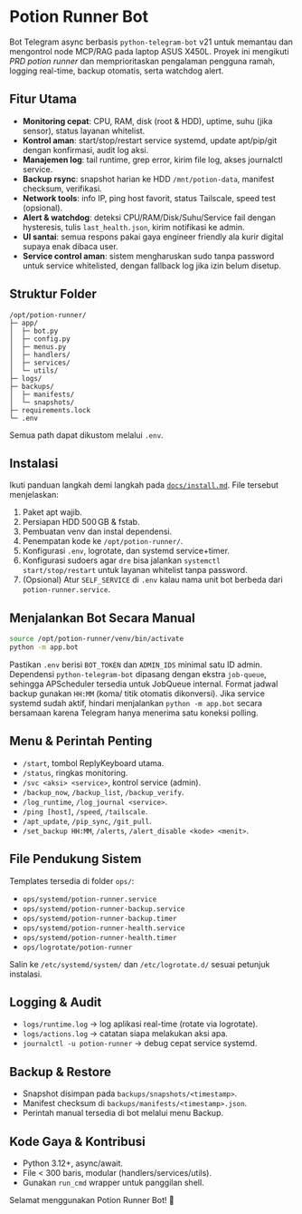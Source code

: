 # Potion Runner Bot

Bot Telegram async berbasis `python-telegram-bot` v21 untuk memantau dan mengontrol node MCP/RAG pada laptop ASUS X450L. Proyek ini mengikuti _PRD potion runner_ dan memprioritaskan pengalaman pengguna ramah, logging real-time, backup otomatis, serta watchdog alert.

## Fitur Utama
- **Monitoring cepat**: CPU, RAM, disk (root & HDD), uptime, suhu (jika sensor), status layanan whitelist.
- **Kontrol aman**: start/stop/restart service systemd, update apt/pip/git dengan konfirmasi, audit log aksi.
- **Manajemen log**: tail runtime, grep error, kirim file log, akses journalctl service.
- **Backup rsync**: snapshot harian ke HDD `/mnt/potion-data`, manifest checksum, verifikasi.
- **Network tools**: info IP, ping host favorit, status Tailscale, speed test (opsional).
- **Alert & watchdog**: deteksi CPU/RAM/Disk/Suhu/Service fail dengan hysteresis, tulis `last_health.json`, kirim notifikasi ke admin.
- **UI santai**: semua respons pakai gaya engineer friendly ala kurir digital supaya enak dibaca user.
- **Service control aman**: sistem mengharuskan sudo tanpa password untuk service whitelisted, dengan fallback log jika izin belum disetup.

## Struktur Folder
```
/opt/potion-runner/
├─ app/
│  ├─ bot.py
│  ├─ config.py
│  ├─ menus.py
│  ├─ handlers/
│  ├─ services/
│  └─ utils/
├─ logs/
├─ backups/
│  ├─ manifests/
│  └─ snapshots/
├─ requirements.lock
└─ .env
```
Semua path dapat dikustom melalui `.env`.

## Instalasi
Ikuti panduan langkah demi langkah pada [`docs/install.md`](docs/install.md). File tersebut menjelaskan:
1. Paket apt wajib.
2. Persiapan HDD 500 GB & fstab.
3. Pembuatan venv dan instal dependensi.
4. Penempatan kode ke `/opt/potion-runner/`.
5. Konfigurasi `.env`, logrotate, dan systemd service+timer.
6. Konfigurasi sudoers agar `dre` bisa jalankan `systemctl start/stop/restart` untuk layanan whitelist tanpa password.
7. (Opsional) Atur `SELF_SERVICE` di `.env` kalau nama unit bot berbeda dari `potion-runner.service`.

## Menjalankan Bot Secara Manual
```bash
source /opt/potion-runner/venv/bin/activate
python -m app.bot
```
Pastikan `.env` berisi `BOT_TOKEN` dan `ADMIN_IDS` minimal satu ID admin. Dependensi `python-telegram-bot` dipasang dengan ekstra `job-queue`, sehingga APScheduler tersedia untuk JobQueue internal. Format jadwal backup gunakan `HH:MM` (koma/ titik otomatis dikonversi).
Jika service systemd sudah aktif, hindari menjalankan `python -m app.bot` secara bersamaan karena Telegram hanya menerima satu koneksi polling.

## Menu & Perintah Penting
- `/start`, tombol ReplyKeyboard utama.
- `/status`, ringkas monitoring.
- `/svc <aksi> <service>`, kontrol service (admin).
- `/backup_now`, `/backup_list`, `/backup_verify`.
- `/log_runtime`, `/log_journal <service>`.
- `/ping [host]`, `/speed`, `/tailscale`.
- `/apt_update`, `/pip_sync`, `/git_pull`.
- `/set_backup HH:MM`, `/alerts`, `/alert_disable <kode> <menit>`.

## File Pendukung Sistem
Templates tersedia di folder `ops/`:
- `ops/systemd/potion-runner.service`
- `ops/systemd/potion-runner-backup.service`
- `ops/systemd/potion-runner-backup.timer`
- `ops/systemd/potion-runner-health.service`
- `ops/systemd/potion-runner-health.timer`
- `ops/logrotate/potion-runner`

Salin ke `/etc/systemd/system/` dan `/etc/logrotate.d/` sesuai petunjuk instalasi.

## Logging & Audit
- `logs/runtime.log` → log aplikasi real-time (rotate via logrotate).
- `logs/actions.log` → catatan siapa melakukan aksi apa.
- `journalctl -u potion-runner` → debug cepat service systemd.

## Backup & Restore
- Snapshot disimpan pada `backups/snapshots/<timestamp>`.
- Manifest checksum di `backups/manifests/<timestamp>.json`.
- Perintah manual tersedia di bot melalui menu Backup.

## Kode Gaya & Kontribusi
- Python 3.12+, async/await.
- File < 300 baris, modular (handlers/services/utils).
- Gunakan `run_cmd` wrapper untuk panggilan shell.

Selamat menggunakan Potion Runner Bot! 🧪
